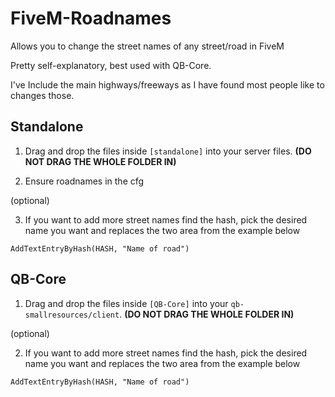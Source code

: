 # FiveM-Roadnames
Allows you to change the street names of any street/road in FiveM

Pretty self-explanatory, best used with QB-Core.

I've Include the main highways/freeways as I have found most people like to changes those.

## Standalone
1. Drag and drop the files inside `[standalone]` into your server files. **(DO NOT DRAG THE WHOLE FOLDER IN)**

2. Ensure roadnames in the cfg

(optional)

3. If you want to add more street names find the hash, pick the desired name you want and replaces the two area from the example below

`AddTextEntryByHash(HASH, "Name of road")`

## QB-Core
1. Drag and drop the files inside `[QB-Core]` into your `qb-smallresources/client`. **(DO NOT DRAG THE WHOLE FOLDER IN)**

(optional)

2. If you want to add more street names find the hash, pick the desired name you want and replaces the two area from the example below

`AddTextEntryByHash(HASH, "Name of road")`
